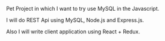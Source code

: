 Pet Project in which I want to try use MySQL in the Javascript.

I will do REST Api using MySQL, Node.js and Express.js.

Also I will write client application using React + Redux.